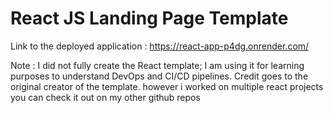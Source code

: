 # React JS Landing Page Template
Link to the deployed application : https://react-app-p4dg.onrender.com/

Note : I did not fully create the React template; I am using it for learning purposes to understand DevOps and CI/CD pipelines. Credit goes to the original creator of the template. however i worked on multiple react projects you can check it out on my other github repos 
